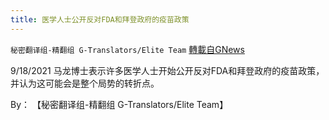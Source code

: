 ```yaml
---
title: 医学人士公开反对FDA和拜登政府的疫苗政策
---
```

`秘密翻译组-精翻组 G-Translators/Elite Team` [轉載自GNews](https://gnews.org/zh-hans/1551510/)

9/18/2021 马龙博士表示许多医学人士开始公开反对FDA和拜登政府的疫苗政策，并认为这可能会是整个局势的转折点。

By： 【秘密翻译组-精翻组 G-Translators/Elite Team】
